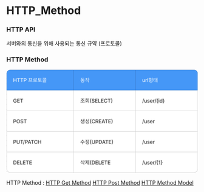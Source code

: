 # HTTP_Method

### HTTP API
서버와의 통신을 위해 사용되는 통신 규약 (프로토콜)

### HTTP Method

<img src = "/img/SpringBoot/HTTP_Method.png" width=600px alt="HTTP API Method"></img>

HTTP Method : [HTTP Get Method][HTTPGlink]
              [HTTP Post Method][HTTPPlink]
              [HTTP Method Model][HTTPMlink]

[HTTPGlink]: ./GetController.java
[HTTPPlink]: ./PostController.java
[HTTPMlink]: ./SearchParam.java
